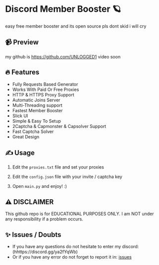 # Discord Member Booster 🪐
easy free member booster and its open source pls dont skid i will cry

## 📹 Preview

my github is https://github.com/UNLOGGED1 video soon

## 🔥 Features
- Fully Requests Based Generator
- Works With Paid Or Free Proxies
- HTTP & HTTPS Proxy Support
- Automatic Joins Server
- Multi-Threading support
- Fastest Member Booster
- Slick UI
- Simple & Easy To Setup
- 2Captcha & Capmonster & Capsolver Support
- Fast Captcha Solver
- Great Design
    
## ✍️ Usage
1. Edit the `proxies.txt` file and set your proxies
   
2. Edit the `config.json` file with your invite / captcha key

3. Open `main.py` and enjoy! :)

## ⚠️ DISCLAIMER
This github repo is for EDUCATIONAL PURPOSES ONLY. I am NOT under any responsibility if a problem occurs.

## ✨ Issues / Doubts

- If you have any questions do not hesitate to enter my discord: (hhttps://discord.gg/ya2fYqWb)
- Or if you have any error do not forget to report it in: [issues](https://github.com/UNLOGGED1)

